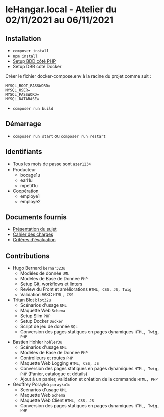 # leHangar.local - Atelier du 02/11/2021 au 06/11/2021

## Installation
- `composer install`
- `npm install`
- [Setup BDD côté PHP](config/)
- Setup DBB côté Docker

Créer le fichier docker-compose.env à la racine du projet comme suit : 
```
MYSQL_ROOT_PASSWORD=
MYSQL_USER=
MYSQL_PASSWORD=
MYSQL_DATABASE=
```
- `composer run build`

## Démarrage
- `composer run start` ou `composer run restart`

## Identifiants
* Tous les mots de passe sont `azer1234`
* Producteur
    - bocage1u
    - earl1u
    - mpetit1u
* Coopération
    - employe1
    - employe2
## Documents fournis
- [Présentation du sujet](https://arche.univ-lorraine.fr/pluginfile.php/2676892/mod_resource/content/0/prez-cc.pdf "Présentation du sujet sous forme de slides hébergé sur Arches")
- [Cahier des charges](https://arche.univ-lorraine.fr/pluginfile.php/2676864/mod_resource/content/0/atelier-1-2021-CC.pdf "Cachier des charges sous forme PDF hébergé sur Arches")
- [Critères d'évaluation](https://arche.univ-lorraine.fr/pluginfile.php/2668108/mod_resource/content/0/atelier-1-2021-criteres.pdf "Critères d'évaluation sous forme PDF hébergé sur Arches")

## Contributions
- Hugo Bernard `bernar323u`
    *   Modèles de donnée `UML`
    *   Modèles de Base de Donnée `PHP`
    *   Setup Git, workflows et linters
    *   Review du Front et améliorations `HTML, CSS, JS, Twig`
    *   Validation W3C `HTML, CSS`
- Tritan Blot `blot32u`
    *   Scénarios d'usage `UML`
    *   Maquette Web `Schema`
    *   Setup Slim `PHP`
    *   Setup Docker `Docker`
    *   Script de jeu de donnée `SQL`
    *   Conversion des pages statiques en pages dynamiques `HTML, Twig, PHP`
- Bastien Hohler `hohler3u`
    *   Scénarios d'usage `UML`
    *   Modèles de Base de Donnée `PHP`
    *   Controlleurs et routes `PHP`
    *   Maquette Web Logging `HTML, CSS, JS`
    *   Conversion des pages statiques en pages dynamiques `HTML, Twig, PHP` (Panier, catalogue et détails)
    *   Ajout à un panier, validation et création de la commande `HTML, PHP`
- Geoffrey Porayko `porayko1u`
    *   Scénarios d'usage `UML`
    *   Maquette Web `Schema`
    *   Maquette Web Client `HTML, CSS, JS`
    *   Conversion des pages statiques en pages dynamiques `HTML, Twig, PHP`

